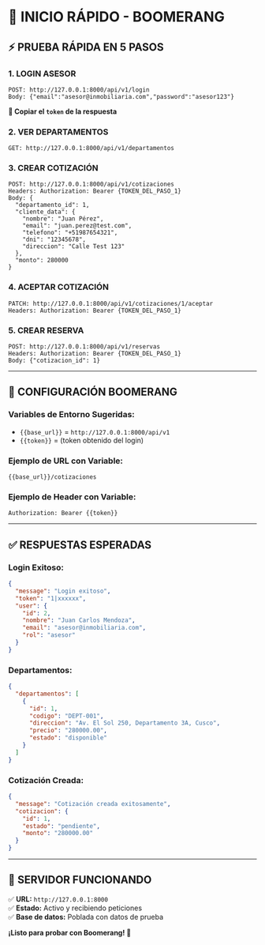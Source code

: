 # 🚀 **INICIO RÁPIDO - BOOMERANG**

## ⚡ **PRUEBA RÁPIDA EN 5 PASOS**

### **1. LOGIN ASESOR** 
```
POST: http://127.0.0.1:8000/api/v1/login
Body: {"email":"asesor@inmobiliaria.com","password":"asesor123"}
```
**📝 Copiar el `token` de la respuesta**

### **2. VER DEPARTAMENTOS**
```
GET: http://127.0.0.1:8000/api/v1/departamentos
```

### **3. CREAR COTIZACIÓN**
```
POST: http://127.0.0.1:8000/api/v1/cotizaciones
Headers: Authorization: Bearer {TOKEN_DEL_PASO_1}
Body: {
  "departamento_id": 1,
  "cliente_data": {
    "nombre": "Juan Pérez",
    "email": "juan.perez@test.com",
    "telefono": "+51987654321",
    "dni": "12345678",
    "direccion": "Calle Test 123"
  },
  "monto": 280000
}
```

### **4. ACEPTAR COTIZACIÓN**
```
PATCH: http://127.0.0.1:8000/api/v1/cotizaciones/1/aceptar
Headers: Authorization: Bearer {TOKEN_DEL_PASO_1}
```

### **5. CREAR RESERVA**
```
POST: http://127.0.0.1:8000/api/v1/reservas
Headers: Authorization: Bearer {TOKEN_DEL_PASO_1}
Body: {"cotizacion_id": 1}
```

---

## 🔧 **CONFIGURACIÓN BOOMERANG**

### **Variables de Entorno Sugeridas:**
- `{{base_url}}` = `http://127.0.0.1:8000/api/v1`
- `{{token}}` = (token obtenido del login)

### **Ejemplo de URL con Variable:**
```
{{base_url}}/cotizaciones
```

### **Ejemplo de Header con Variable:**
```
Authorization: Bearer {{token}}
```

---

## ✅ **RESPUESTAS ESPERADAS**

### **Login Exitoso:**
```json
{
  "message": "Login exitoso",
  "token": "1|xxxxxx",
  "user": {
    "id": 2,
    "nombre": "Juan Carlos Mendoza",
    "email": "asesor@inmobiliaria.com",
    "rol": "asesor"
  }
}
```

### **Departamentos:**
```json
{
  "departamentos": [
    {
      "id": 1,
      "codigo": "DEPT-001",
      "direccion": "Av. El Sol 250, Departamento 3A, Cusco",
      "precio": "280000.00",
      "estado": "disponible"
    }
  ]
}
```

### **Cotización Creada:**
```json
{
  "message": "Cotización creada exitosamente",
  "cotizacion": {
    "id": 1,
    "estado": "pendiente",
    "monto": "280000.00"
  }
}
```

---

## 🎯 **SERVIDOR FUNCIONANDO**
✅ **URL:** `http://127.0.0.1:8000`  
✅ **Estado:** Activo y recibiendo peticiones  
✅ **Base de datos:** Poblada con datos de prueba

**¡Listo para probar con Boomerang! 🚀**
